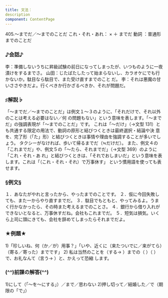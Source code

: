```yaml
---
title: 文法：
description
component: ContentPage
---
```



405.～までだ／～までのことだ
これ・それ・あれ： × ＋ までだ
動詞 ：普通形 までのことだ
### ♪会話♪
李：準備しないうちに昇級試験の前日になってしまったが、いつものように一夜漬けをするまでさ。
山田：じたばたしたって始まらないし、カラオケにでも行かないか。駄目なら駄目で、また受け直すまでのこと だ。
李：それは悪魔の甘いささやきだよ。行くべきか行かざるべきか、それが問題だ。
### ♯解説♭
「～までだ／～までのことだ」は例文１～３のように、「それだけで、それ以外のことは考える必要はない／何
の問題もない」という意味を表します。「～までだ」の強調表現が「～までのことだ」です。 これは「～だけ」（→文型 131）とも共通する限定の用法で、動詞の原形と結びつくときは最終選択・結論や決
意を、完了形（「た」形）と結びつくときは事情や理由を強調することが多いでしょう。 タクシーがなければ、歩いて帰るまでだ（≒だけだ）。
また、例文４の「これまでだ」や、例文５の「～たら、それまでだ」（→文型 369）のように「これ・それ・あ れ」と結びつくときは、「それでおしまいだ」という意味を表します。これは「（これ・それ・それ）で万事休す」 という慣用語を使っても表せます。
### §例文§
１．あなたがやれと言ったから、やったまでのことです。
２．仮に今回失敗しても、また一からやり直すまでだ。
３．駄目でもともと、やってみるよ。うまく行かなかったら、その時また考えるまでのことさ。
４．銀行から借り入れができないとなると、万事休すだね。会社もこれまでだ。
５．短気は損気。いくら上司に頭にきても、会社を辞めてしまったらそれまでだよ。
### ★例題★
1)「珍しいね、何（か／が）用事？」「いや、近くに（来たついでに／来がてら）（寄る／寄った）までです」
2) 私は当然のことを（する→ ）までの（ ）（ ）で、お礼なんて（言う→ ）と、かえって恐縮
します。      
### (^^)前課の解答(^^)
1)にして（「～を～にする」）／まで／思わない
2)押し切って／結婚した／で（期限の「で」）
